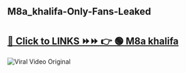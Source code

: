 
 ## M8a_khalifa-Only-Fans-Leaked

# <h2><a href="https://clipsfans.com/M8a_khalifa&ref=git">🔗 Click to LINKS ⏩⏩ 👉 🟢 M8a khalifa </a></h2>

<a href="https://clipsfans.com/M8a_khalifa&ref=git" rel="nofollow" data-target="animated-image.originalLink"><img src="https://i.ibb.co.com/xMMVF88/686577567.gif" alt="Viral Video Original" style="max-width: 100%; display: inline-block;" data-target="animated-image.originalImage"></a>
